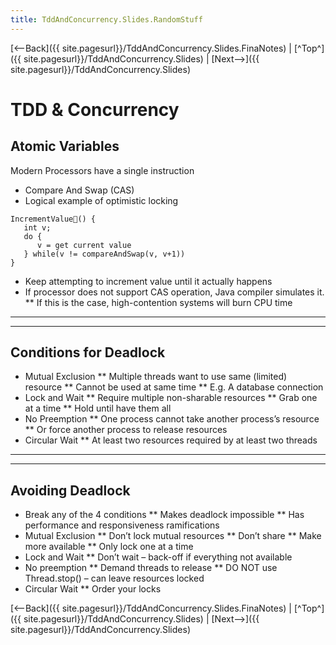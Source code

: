 ```yaml
---
title: TddAndConcurrency.Slides.RandomStuff
---
```

[<--Back]({{ site.pagesurl}}/TddAndConcurrency.Slides.FinaNotes) | [^Top^]({{ site.pagesurl}}/TddAndConcurrency.Slides) | [Next-->]({{ site.pagesurl}}/TddAndConcurrency.Slides)

# TDD & Concurrency
## Atomic Variables
Modern Processors have a single instruction
* Compare And Swap (CAS)
* Logical example of optimistic locking
```
IncrementValue() {
   int v;
   do {
      v = get current value
   } while(v != compareAndSwap(v, v+1))
}
```
* Keep attempting to increment value until it actually happens
* If processor does not support CAS operation, Java compiler simulates it.
** If this is the case, high-contention systems will burn CPU time
----
----
## Conditions for Deadlock
* Mutual Exclusion
** Multiple threads want to use same (limited) resource
** Cannot be used at same time
** E.g. A database connection
* Lock and Wait
** Require multiple non-sharable resources
** Grab one at a time
** Hold until have them all 
* No Preemption
** One process cannot take another process’s resource
** Or force another process to release resources
* Circular Wait
** At least two resources required by at least two threads
----
----
## Avoiding Deadlock
* Break any of the 4 conditions
** Makes deadlock impossible
** Has performance and responsiveness ramifications
* Mutual Exclusion
** Don’t lock mutual resources
** Don’t share
** Make more available
** Only lock one at a time
* Lock and Wait
** Don’t wait – back-off if everything not available
* No preemption
** Demand threads to release
** DO NOT use Thread.stop() – can leave resources locked
* Circular Wait
** Order your locks

[<--Back]({{ site.pagesurl}}/TddAndConcurrency.Slides.FinaNotes) | [^Top^]({{ site.pagesurl}}/TddAndConcurrency.Slides) | [Next-->]({{ site.pagesurl}}/TddAndConcurrency.Slides)
